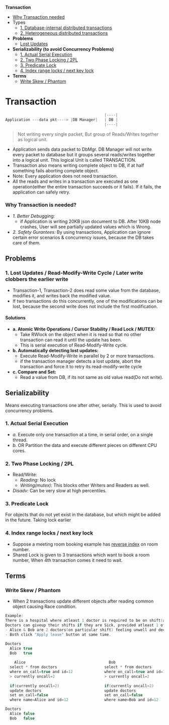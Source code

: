 **Transaction**
- [Why Transaction needed](#w)
- Types
  - [1. Database-internal distributed transactions](#t1)
  - [2. Heterogeneous distributed transactions](#t2)
- **Problems**
  - [Lost Updates](#l)
- **Serializability (to avoid Concurrency Problems)**
  - [1. Actual Serial Execution](#s1)
  - [2. Two Phase Locking / 2PL](#s2)
  - [3. Predicate Lock](#s3)
  - [4. Index range locks / next key lock](#s4)
- **Terms**
  - [Write Skew / Phantom](#ws)

# Transaction
```c
                                            |----|
Application ---data pkt----> |DB Manager|   | DB |
                                            |----|
```
> Not writing every single packet, But group of Reads/Writes together as logical unit.

- Application sends data packet to DbMgr. DB Manager will not write every packet to database but it groups several reads/writes together into a logical unit. This logical Unit is called TRANSACTION. 
- Transaction also means writing complete object to DB, if at half something fails aborting complete object.
- Note: Every application does not need transaction.
- All the reads and writes in a transaction are executed as one operation(either the entire transaction succeeds or it fails). If it fails, the application can safely retry.

<a name=w></a>
### Why Transaction is needed?
- _1. Better Debugging:_ 
  - if Application is writing 20KB json document to DB. After 10KB node crashes, User will see partially updated values which is Wrong.
- _2. Safety Gurantees:_ By using transactions, Application can ignore certain error scenarios & concurrency issues, because the DB takes care of them.

## Problems
<a name=l></a>
### 1. Lost Updates / Read-Modify-Write Cycle / Later write clobbers the earlier write
- Transaction-1, Transaction-2 does read some value from the database, modifies it, and writes back the modified value.
- If two transactions do this concurrently, one of the modifications can be lost, because the second write does not include the first modification.
#### Solutions
- **a. Atomic Write Operations / Cursor Stability / Read Lock / MUTEX:**
  - Take RWlock on the object when it is read so that no other transaction can read it until the update has been.
  - This is serial execution of Read-Modify-Write cycle.
- **b. Automatically detecting lost updates:**
  - Execute Read-Modify-Write in parallel by 2 or more transactions.
  - if the transaction manager detects a lost update, abort the transaction and force it to retry its read-modify-write cycle
- **c. Compare and Set:**
  - Read a value from DB, if its not same as old value read(Do not write).

## Serializability
Means executing transactions one after other, serially. This is used to avoid concurrency problems.
<a name=s1></a>
### 1. Actual Serial Execution
- _a._ Execute only one transaction at a time, in serial order, on a single thread.
- _b._ OR Partition the data and execute different pieces on different CPU cores.

<a name=s2></a>
### 2. Two Phase Locking / 2PL
- Read/Write:
  - _Reading:_ No lock
  - _Writing(mutex):_ This blocks other Writers and Readers as well.
- _Disadv:_ Can be very slow at high percentiles.

<a name=s3></a>
### 3. Predicate Lock
For objects that do not yet exist in the database, but which might be added in the future. Taking lock earlier

<a name=s4></a>
### 4. Index range locks / next key lock
- Suppose a meeting room booking example has [reverse index](/System-Design/Concepts/Databases/Indexing/) on room number.
- Shared Lock is given to 3 transactions which want to book a room number, When 4th transaction comes it need to wait.


## Terms
<a name=ws></a>
### Write Skew / Phantom
- When 2 transactions update different objects after reading common object causing Race condition.
```c
Example:
There is a hospital where atleast 1 doctor is required to be on shift(always) in hospital.
Doctors can giveup their shifts if they are Sick, provided atleast 1 of their collegue stays in hospital.
- Alice & Bob are 2 doctors(on particular shift) feeling unwell and decide to request leave.
- Both click "Apply leave" button at same time.

Doctors
  Alice true
  Bob   true
  
    Alice                                     Bob
  select * from doctors                     select * from doctors
  where on_call=true and id=12              where on_call=true and id=12
  > currently oncall=2                      > currently oncall=2
  
  if(currently oncall>2)                    if(currently oncall>2)
  update doctors                            update doctors
  set on_call=false                         set on_call=false
  where name=Alice and id=12                where name=Bob and id=12

Doctors
  Alice false
  Bob   false
```
